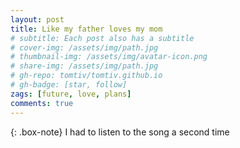 ```yaml
---
layout: post
title: Like my father loves my mom
# subtitle: Each post also has a subtitle
# cover-img: /assets/img/path.jpg
# thumbnail-img: /assets/img/avatar-icon.png
# share-img: /assets/img/path.jpg
# gh-repo: tomtiv/tomtiv.github.io
# gh-badge: [star, follow]
zags: [future, love, plans]
comments: true
---
```


{: .box-note}
I had to listen to the song a second time 
